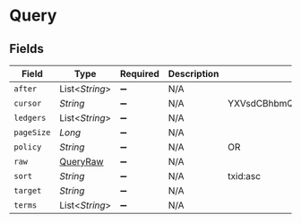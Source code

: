 # Query


## Fields

| Field                                        | Type                                         | Required                                     | Description                                  | Example                                      |
| -------------------------------------------- | -------------------------------------------- | -------------------------------------------- | -------------------------------------------- | -------------------------------------------- |
| `after`                                      | List<*String*>                               | :heavy_minus_sign:                           | N/A                                          |                                              |
| `cursor`                                     | *String*                                     | :heavy_minus_sign:                           | N/A                                          | YXVsdCBhbmQgYSBtYXhpbXVtIG1heF9yZXN1bHRzLol= |
| `ledgers`                                    | List<*String*>                               | :heavy_minus_sign:                           | N/A                                          |                                              |
| `pageSize`                                   | *Long*                                       | :heavy_minus_sign:                           | N/A                                          |                                              |
| `policy`                                     | *String*                                     | :heavy_minus_sign:                           | N/A                                          | OR                                           |
| `raw`                                        | [QueryRaw](../../models/shared/QueryRaw.md)  | :heavy_minus_sign:                           | N/A                                          |                                              |
| `sort`                                       | *String*                                     | :heavy_minus_sign:                           | N/A                                          | txid:asc                                     |
| `target`                                     | *String*                                     | :heavy_minus_sign:                           | N/A                                          |                                              |
| `terms`                                      | List<*String*>                               | :heavy_minus_sign:                           | N/A                                          |                                              |